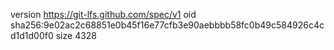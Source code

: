 version https://git-lfs.github.com/spec/v1
oid sha256:9e02ac2c68851e0b45f16e77cfb3e90aebbbb58fc0b49c584926c4cd1d1d00f0
size 4328
